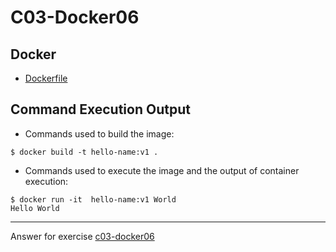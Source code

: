 # C03-Docker06

## Docker 
- [Dockerfile](Dockerfile)

## Command Execution Output
- Commands used to build  the image:
```
$ docker build -t hello-name:v1 .
```

- Commands used to execute the image and the output of container execution:
```
$ docker run -it  hello-name:v1 World
Hello World
```

<!-- Don't change anything below this point-->
<!-- Before commiting, remove both commented lines--> 
***
Answer for exercise [c03-docker06](https://github.com/devopsacademyau/academy/blob/af3225a3436f263164e8daebc6bbd1ef3122b900/classes/03class/exercises/c03-docker06/README.md)
